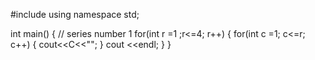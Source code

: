 #include<iostream>
using namespace std; 

int main()
{
// series number 1
  for(int r =1 ;r<=4; r++)
  {
for(int c =1; c<=r; c++)
{
cout<<C<<"";
}
cout <<endl;
}
}
